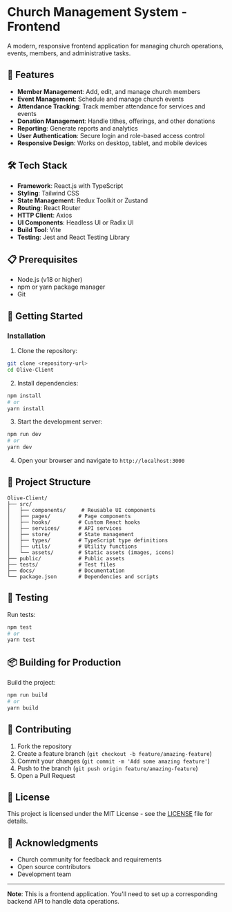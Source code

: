 # Church Management System - Frontend

A modern, responsive frontend application for managing church operations, events, members, and administrative tasks.

## 🚀 Features

- **Member Management**: Add, edit, and manage church members
- **Event Management**: Schedule and manage church events
- **Attendance Tracking**: Track member attendance for services and events
- **Donation Management**: Handle tithes, offerings, and other donations
- **Reporting**: Generate reports and analytics
- **User Authentication**: Secure login and role-based access control
- **Responsive Design**: Works on desktop, tablet, and mobile devices

## 🛠️ Tech Stack

- **Framework**: React.js with TypeScript
- **Styling**: Tailwind CSS
- **State Management**: Redux Toolkit or Zustand
- **Routing**: React Router
- **HTTP Client**: Axios
- **UI Components**: Headless UI or Radix UI
- **Build Tool**: Vite
- **Testing**: Jest and React Testing Library

## 📋 Prerequisites

- Node.js (v18 or higher)
- npm or yarn package manager
- Git

## 🚀 Getting Started

### Installation

1. Clone the repository:
```bash
git clone <repository-url>
cd Olive-Client
```

2. Install dependencies:
```bash
npm install
# or
yarn install
```

3. Start the development server:
```bash
npm run dev
# or
yarn dev
```

4. Open your browser and navigate to `http://localhost:3000`

## 📁 Project Structure

```
Olive-Client/
├── src/
│   ├── components/     # Reusable UI components
│   ├── pages/         # Page components
│   ├── hooks/         # Custom React hooks
│   ├── services/      # API services
│   ├── store/         # State management
│   ├── types/         # TypeScript type definitions
│   ├── utils/         # Utility functions
│   └── assets/        # Static assets (images, icons)
├── public/            # Public assets
├── tests/             # Test files
├── docs/              # Documentation
└── package.json       # Dependencies and scripts
```

## 🧪 Testing

Run tests:
```bash
npm test
# or
yarn test
```

## 📦 Building for Production

Build the project:
```bash
npm run build
# or
yarn build
```

## 🤝 Contributing

1. Fork the repository
2. Create a feature branch (`git checkout -b feature/amazing-feature`)
3. Commit your changes (`git commit -m 'Add some amazing feature'`)
4. Push to the branch (`git push origin feature/amazing-feature`)
5. Open a Pull Request

## 📄 License

This project is licensed under the MIT License - see the [LICENSE](LICENSE) file for details.

## 🙏 Acknowledgments

- Church community for feedback and requirements
- Open source contributors
- Development team

---

**Note**: This is a frontend application. You'll need to set up a corresponding backend API to handle data operations. 